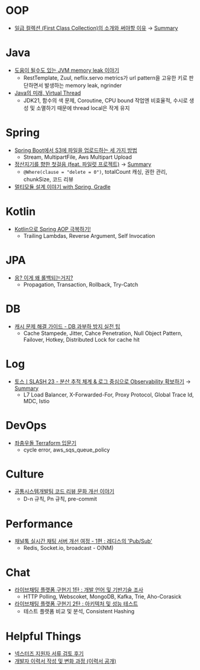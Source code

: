 # OOP

- [일급 컬렉션 (First Class Collection)의 소개와 써야할 이유](https://jojoldu.tistory.com/412) → [Summary][2]

# Java

- [도움이 될수도 있는 JVM memory leak 이야기](https://techblog.woowahan.com/2628/)
  - RestTemplate, Zuul, neflix.servo metrics가 url pattern을 고유한 키로 판단하면서 발생하는 memory leak, ngrinder
- [Java의 미래, Virtual Thread](https://techblog.woowahan.com/15398/?fbclid=IwAR3DtFiX-vOdcMc1wlNPOESBZukFXGiPXzlMj7Ip7MGm6m9QCHhH2Yl0H5s)
  - JDK21, 함수의 색 문제, Coroutine, CPU bound 작업엔 비효율적, 수시로 생성 및 소멸하기 때문에 thread local은 작게 유지

# Spring

- [Spring Boot에서 S3에 파일을 업로드하는 세 가지 방법](https://techblog.woowahan.com/11392)
  - Stream, MultipartFile, Aws Multipart Upload
- [정산지기를 향한 첫걸음 (feat. 파일럿 프로젝트)](https://techblog.woowahan.com/2668/) → [Summary][1]
  - `@Where(clause = "delete = 0")`, totalCount 캐싱, 권한 관리, chunkSize, 코드 리뷰
- [멀티모듈 설계 이야기 with Spring, Gradle](https://techblog.woowahan.com/2637/)

# Kotlin

- [Kotlin으로 Spring AOP 극복하기!](https://tech.kakaopay.com/post/overcome-spring-aop-with-kotlin/)
  - Trailing Lambdas, Reverse Argument, Self Invocation

# JPA

- [응? 이게 왜 롤백되는거지?](https://techblog.woowahan.com/2606/)
  - Propagation, Transaction, Rollback, Try-Catch
 
# DB

- [캐시 문제 해결 가이드 - DB 과부하 방지 실전 팁](https://toss.tech/article/cache-traffic-tip)
  - Cache Stampede, Jitter, Cahce Penetration, Null Object Pattern, Failover, Hotkey, Distributed Lock for cache hit

# Log

- [토스ㅣSLASH 23 - 분산 추적 체계 & 로그 중심으로 Observability 확보하기](https://youtu.be/Ifz0LsfAG94?feature=shared) → [Summary][3]
  - L7 Load Balancer, X-Forwarded-For, Proxy Protocol, Global Trace Id, MDC, Istio

# DevOps

- [좌충우돌 Terraform 입문기](https://techblog.woowahan.com/2646/)
  - cycle error, aws_sqs_queue_policy

# Culture

- [공통시스템개발팀 코드 리뷰 문화 개선 이야기](https://techblog.woowahan.com/7152/)
  - D-n 규칙, Pn 규칙, pre-commit

# Performance

- [채널톡 실시간 채팅 서버 개선 여정 - 1편 : 레디스의 'Pub/Sub'](https://channel.io/ko/blog/real-time-chat-server-1-redis-pub-sub)
  - Redis, Socket.io, broadcast - O(NM)

# Chat

- [라이브채팅 플랫폼 구현기 1탄 : 개발 언어 및 기반기술 조사](https://kakaoentertainment-tech.tistory.com/109)
  - HTTP Polling, Webscoket, MongoDB, Kafka, Trie, Aho-Corasick
- [라이브채팅 플랫폼 구현기 2탄 : 아키텍처 및 성능 테스트](https://kakaoentertainment-tech.tistory.com/110)
  - 테스트 플랫폼 비교 및 분석, Consistent Hashing

# Helpful Things

- [넥스터즈 지원자 서류 검토 후기](https://imksh.com/108)
- [개발자 이력서 작성 및 변화 과정 (이력서 공개)](https://imksh.com/120)

[1]: ./summary/1.md
[2]: ./summary/2.md
[3]: ./summary/3.md
